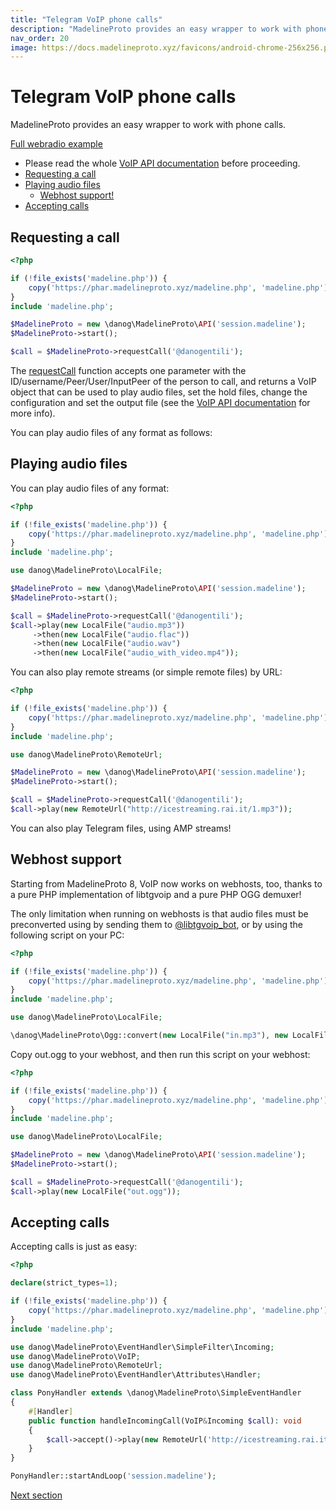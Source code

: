 ```yaml
---
title: "Telegram VoIP phone calls"
description: "MadelineProto provides an easy wrapper to work with phone calls."
nav_order: 20
image: https://docs.madelineproto.xyz/favicons/android-chrome-256x256.png
---
```

# Telegram VoIP phone calls

MadelineProto provides an easy wrapper to work with phone calls.

[Full webradio example](https://github.com/danog/magnaluna)

* Please read the whole [VoIP API documentation](https://docs.madelineproto.xyz/PHP/danog/MadelineProto/VoIP.html) before proceeding.
* [Requesting a call](#requesting-a-call)
* [Playing audio files](#playing-audio-files)
  * [Webhost support!](#webhost-support)
* [Accepting calls](#accepting-calls)


## Requesting a call
```php
<?php

if (!file_exists('madeline.php')) {
    copy('https://phar.madelineproto.xyz/madeline.php', 'madeline.php');
}
include 'madeline.php';

$MadelineProto = new \danog\MadelineProto\API('session.madeline');
$MadelineProto->start();

$call = $MadelineProto->requestCall('@danogentili');
```

The [requestCall](https://docs.madelineproto.xyz/requestCall.html) function accepts one parameter with the ID/username/Peer/User/InputPeer of the person to call, and returns a VoIP object that can be used to play audio files, set the hold files, change the configuration and set the output file (see the [VoIP API documentation](https://docs.madelineproto.xyz/PHP/danog/MadelineProto/VoIP.html) for more info).

You can play audio files of any format as follows:

## Playing audio files

You can play audio files of any format:

```php
<?php

if (!file_exists('madeline.php')) {
    copy('https://phar.madelineproto.xyz/madeline.php', 'madeline.php');
}
include 'madeline.php';

use danog\MadelineProto\LocalFile;

$MadelineProto = new \danog\MadelineProto\API('session.madeline');
$MadelineProto->start();

$call = $MadelineProto->requestCall('@danogentili');
$call->play(new LocalFile("audio.mp3"))
     ->then(new LocalFile("audio.flac"))
     ->then(new LocalFile("audio.wav")
     ->then(new LocalFile("audio_with_video.mp4"));
```

You can also play remote streams (or simple remote files) by URL:

```php
<?php

if (!file_exists('madeline.php')) {
    copy('https://phar.madelineproto.xyz/madeline.php', 'madeline.php');
}
include 'madeline.php';

use danog\MadelineProto\RemoteUrl;

$MadelineProto = new \danog\MadelineProto\API('session.madeline');
$MadelineProto->start();

$call = $MadelineProto->requestCall('@danogentili');
$call->play(new RemoteUrl("http://icestreaming.rai.it/1.mp3"));
```

You can also play Telegram files, using AMP streams!


## Webhost support

Starting from MadelineProto 8, VoIP now works on webhosts, too, thanks to a pure PHP implementation of libtgvoip and a pure PHP OGG demuxer!

The only limitation when running on webhosts is that audio files must be preconverted using by sending them to [@libtgvoip_bot](https://t.me/libtgvoip_bot), or by using the following script on your PC:

```php
<?php

if (!file_exists('madeline.php')) {
    copy('https://phar.madelineproto.xyz/madeline.php', 'madeline.php');
}
include 'madeline.php';

use danog\MadelineProto\LocalFile;

\danog\MadelineProto\Ogg::convert(new LocalFile("in.mp3"), new LocalFile("out.ogg"));
```

Copy out.ogg to your webhost, and then run this script on your webhost:

```php
<?php

if (!file_exists('madeline.php')) {
    copy('https://phar.madelineproto.xyz/madeline.php', 'madeline.php');
}
include 'madeline.php';

use danog\MadelineProto\LocalFile;

$MadelineProto = new \danog\MadelineProto\API('session.madeline');
$MadelineProto->start();

$call = $MadelineProto->requestCall('@danogentili');
$call->play(new LocalFile("out.ogg"));
```

## Accepting calls

Accepting calls is just as easy:

```php
<?php

declare(strict_types=1);

if (!file_exists('madeline.php')) {
    copy('https://phar.madelineproto.xyz/madeline.php', 'madeline.php');
}
include 'madeline.php';

use danog\MadelineProto\EventHandler\SimpleFilter\Incoming;
use danog\MadelineProto\VoIP;
use danog\MadelineProto\RemoteUrl;
use danog\MadelineProto\EventHandler\Attributes\Handler;

class PonyHandler extends \danog\MadelineProto\SimpleEventHandler
{
    #[Handler]
    public function handleIncomingCall(VoIP&Incoming $call): void
    {
        $call->accept()->play(new RemoteUrl('http://icestreaming.rai.it/1.mp3'));
    }
}

PonyHandler::startAndLoop('session.madeline');
```

<a href="https://docs.madelineproto.xyz/docs/FILES.html">Next section</a>
